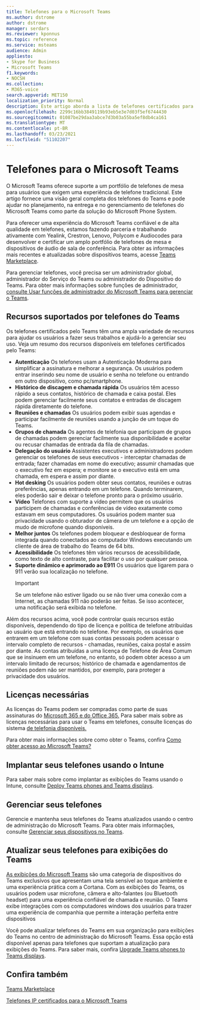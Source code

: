 ```yaml
---
title: Telefones para o Microsoft Teams
ms.author: dstrome
author: dstrome
manager: serdars
ms.reviewer: kponnus
ms.topic: reference
ms.service: msteams
audience: Admin
appliesto:
- Skype for Business
- Microsoft Teams
f1.keywords:
- NOCSH
ms.collection:
- M365-voice
search.appverid: MET150
localization_priority: Normal
description: Este artigo aborda a lista de telefones certificados para o Microsoft Teams e os recursos com suporte nos telefones certificados para o Microsoft Teams.
ms.openlocfilehash: 2299c16bb3849119b93eb5e3e7d03f5ef6744430
ms.sourcegitcommit: 01087be29daa3abce7d3b03a55ba5ef8db4ca161
ms.translationtype: MT
ms.contentlocale: pt-BR
ms.lasthandoff: 03/23/2021
ms.locfileid: "51102207"
---
```

# <a name="phones-for-microsoft-teams"></a>Telefones para o Microsoft Teams

O Microsoft Teams oferece suporte a um portfólio de telefones de mesa para usuários que exigem uma experiência de telefone tradicional. Este artigo fornece uma visão geral completa dos telefones do Teams e pode ajudar no planejamento, na entrega e no gerenciamento de telefones do Microsoft Teams como parte da solução do Microsoft Phone System. 

Para oferecer uma experiência do Microsoft Teams confiável e de alta qualidade em telefones, estamos fazendo parceria e trabalhando ativamente com Yealink, Crestron, Lenovo, Polycom e Audiocodes para desenvolver e certificar um amplo portfólio de telefones de mesa e dispositivos de áudio de sala de conferência. Para obter as informações mais recentes e atualizadas sobre dispositivos teams, acesse [Teams Marketplace](https://office.com/teamsdevices).

Para gerenciar telefones, você precisa ser um administrador global, administrador do Serviço do Teams ou administrador do Dispositivo do Teams. Para obter mais informações sobre funções de administrador, [consulte Usar funções de administrador do Microsoft Teams para gerenciar o Teams](../using-admin-roles.md).

## <a name="features-supported-by-teams-phones"></a>Recursos suportados por telefones do Teams

Os telefones certificados pelo Teams têm uma ampla variedade de recursos para ajudar os usuários a fazer seus trabalhos e ajudá-lo a gerenciar seu uso. Veja um resumo dos recursos disponíveis em telefones certificados pelo Teams:

- **Autenticação** Os telefones usam a Autenticação Moderna para simplificar a assinatura e melhorar a segurança. Os usuários podem entrar inserindo seu nome de usuário e senha no telefone ou entrando em outro dispositivo, como pc/smartphone.
- **Histórico de discagem e chamada rápida** Os usuários têm acesso rápido a seus contatos, histórico de chamada e caixa postal. Eles podem gerenciar facilmente seus contatos e entradas de discagem rápida diretamente do telefone.
- **Reuniões e chamadas** Os usuários podem exibir suas agendas e participar facilmente de reuniões usando a junção de um toque do Teams.
- **Grupos de chamada** Os agentes de telefonia que participam de grupos de chamadas podem gerenciar facilmente sua disponibilidade e aceitar ou recusar chamadas de entrada da fila de chamadas.
- **Delegação do usuário** Assistentes executivos e administradores podem gerenciar os telefones de seus executivos - interceptar chamadas de entrada; fazer chamadas em nome do executivo; assumir chamadas que o executivo fez em espera; e monitore se o executivo está em uma chamada, em espera e assim por diante.
- **Hot desking** Os usuários podem obter seus contatos, reuniões e outras preferências, apenas entrando em um telefone. Quando terminarem, eles poderão sair e deixar o telefone pronto para o próximo usuário.
- **Vídeo** Telefones com suporte a vídeo permitem que os usuários participem de chamadas e conferências de vídeo exatamente como estavam em seus computadores. Os usuários podem manter sua privacidade usando o obturador de câmera de um telefone e a opção de mudo de microfone quando disponíveis.
- **Melhor juntos** Os telefones podem bloquear e desbloquear de forma integrada quando conectados ao computador Windows executando um cliente de área de trabalho do Teams de 64 bits.
- **Acessibilidade** Os telefones têm vários recursos de acessibilidade, como texto de alto contraste, para facilitar o uso por qualquer pessoa.
- **Suporte dinâmico e aprimorado ao E911** Os usuários que ligarem para o 911 verão sua localização no telefone. 
    > [!IMPORTANT]
    > Se um telefone não estiver ligado ou se não tiver uma conexão com a Internet, as chamadas 911 não poderão ser feitas. Se isso acontecer, uma notificação será exibida no telefone.

Além dos recursos acima, você pode controlar quais recursos estão disponíveis, dependendo do tipo de licença e política de telefone atribuídas ao usuário que está entrando no telefone. Por exemplo, os usuários que entrarem em um telefone com suas contas pessoais podem acessar o intervalo completo de recursos - chamadas, reuniões, caixa postal e assim por diante. As contas atribuídas a uma licença de Telefone de Área Comum que se insinuem em um telefone, no entanto, só podem obter acesso a um intervalo limitado de recursos; histórico de chamada e agendamentos de reuniões podem não ser mantidos, por exemplo, para proteger a privacidade dos usuários.

## <a name="required-licenses"></a>Licenças necessárias

As licenças do Teams podem ser compradas como parte de suas assinaturas do [Microsoft 365 e do Office 365.](/office365/servicedescriptions/teams-service-description) Para saber mais sobre as licenças necessárias para usar o Teams em telefones, consulte licenças do sistema [de telefonia disponíveis.](https://products.office.com/microsoft-teams/voice-calling)

Para obter mais informações sobre como obter o Teams, confira [Como obter acesso ao Microsoft Teams?](https://support.office.com/article/fc7f1634-abd3-4f26-a597-9df16e4ca65b)

## <a name="deploy-your-phones-using-intune"></a>Implantar seus telefones usando o Intune

Para saber mais sobre como implantar as exibições do Teams usando o Intune, consulte [Deploy Teams phones and Teams displays](phones-displays-deploy.md).

## <a name="manage-your-phones"></a>Gerenciar seus telefones

Gerencie e mantenha seus telefones do Teams atualizados usando o centro de administração do Microsoft Teams. Para obter mais informações, consulte [Gerenciar seus dispositivos no Teams](device-management.md).

## <a name="upgrade-your-phones-to-teams-displays"></a>Atualizar seus telefones para exibições do Teams

[As exibições do Microsoft Teams](teams-displays.md) são uma categoria de dispositivos do Teams exclusivos que apresentam uma tela sensível ao toque ambiente e uma experiência prática com a Cortana. Com as exibições do Teams, os usuários podem usar microfone, câmera e alto-falantes (ou Bluetooth headset) para uma experiência confiável de chamada e reunião. O Teams exibe integrações com os computadores windows dos usuários para trazer uma experiência de companhia que permite a interação perfeita entre dispositivos

Você pode atualizar telefones do Teams em sua organização para exibições do Teams no centro de administração do Microsoft Teams. Essa opção está disponível apenas para telefones que suportam a atualização para exibições do Teams. Para saber mais, confira [Upgrade Teams phones to Teams displays](upgrade-phones-to-displays.md).

## <a name="see-also"></a>Confira também

[Teams Marketplace](https://office.com/teamsdevices)

[Telefones IP certificados para o Microsoft Teams](teams-ip-phones.md)